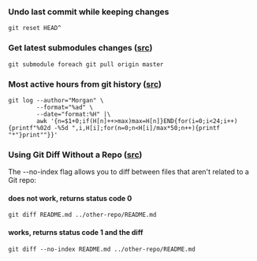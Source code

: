 ### Undo last commit while keeping changes

`git reset HEAD^`

### Get latest submodules changes ([src](https://stackoverflow.com/questions/5828324/update-git-submodule-to-latest-commit-on-origin))

`git submodule foreach git pull origin master`

### Most active hours from git history ([src](https://gist.github.com/bessarabov/674ea13c77fc8128f24b5e3f53b7f094#gistcomment-2973934))

```
git log --author="Morgan" \
        --format="%ad" \
        --date="format:%H" |\
        awk '{n=$1+0;if(H[n]++>max)max=H[n]}END{for(i=0;i<24;i++){printf"%02d -%5d ",i,H[i];for(n=0;n<H[i]/max*50;n++){printf "*"}print""}}'
```

### Using Git Diff Without a Repo ([src](https://www.jvt.me/posts/2020/10/29/git-diff-no-repo/))

The --no-index flag allows you to diff between files that aren't related to a Git repo:

#### does not work, returns status code 0
`git diff README.md ../other-repo/README.md`
#### works, returns status code 1 and the diff
`git diff --no-index README.md ../other-repo/README.md`
